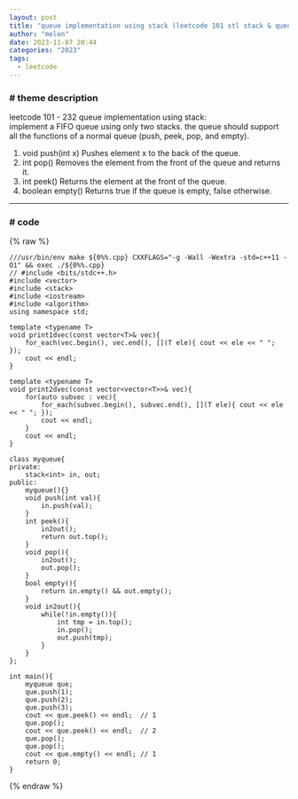 ```yaml
---
layout: post
title: "queue implementation using stack (leetcode 101 stl stack & queue)"
author: "melon"
date: 2023-11-07 20:44
categories: "2023"
tags:
  - leetcode
---
```


### # theme description
leetcode 101 - 232 queue implementation using stack:  
implement a FIFO queue using only two stacks. the queue should support all the functions of a normal queue (push, peek, pop, and empty).  
1) void push(int x) Pushes element x to the back of the queue.  
2) int pop() Removes the element from the front of the queue and returns it.  
3) int peek() Returns the element at the front of the queue.  
4) boolean empty() Returns true if the queue is empty, false otherwise.

<hr>

### # code
{% raw %}
```text
///usr/bin/env make ${0%%.cpp} CXXFLAGS="-g -Wall -Wextra -std=c++11 -O1" && exec ./${0%%.cpp}
// #include <bits/stdc++.h>
#include <vector>
#include <stack>
#include <iostream>
#include <algorithm>
using namespace std;

template <typename T>
void print1dvec(const vector<T>& vec){
    for_each(vec.begin(), vec.end(), [](T ele){ cout << ele << " "; });
    cout << endl;
}

template <typename T>
void print2dvec(const vector<vector<T>>& vec){
    for(auto subvec : vec){
        for_each(subvec.begin(), subvec.end(), [](T ele){ cout << ele << " "; });
        cout << endl;
    }
    cout << endl;
}

class myqueue{
private:
    stack<int> in, out;
public:
    myqueue(){}
    void push(int val){
        in.push(val);
    }
    int peek(){
        in2out();
        return out.top();
    }
    void pop(){
        in2out();
        out.pop();
    }
    bool empty(){
        return in.empty() && out.empty();
    }
    void in2out(){
        while(!in.empty()){
            int tmp = in.top();
            in.pop();
            out.push(tmp);
        }
    }
};

int main(){
    myqueue que;
    que.push(1);
    que.push(2);
    que.push(3);
    cout << que.peek() << endl;  // 1
    que.pop();
    cout << que.peek() << endl;  // 2
    que.pop();
    que.pop();
    cout << que.empty() << endl; // 1
    return 0;
}
```
{% endraw %}
